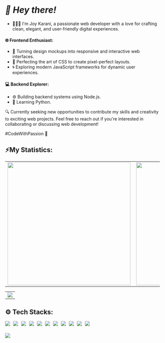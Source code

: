 <!---
joykara/joykara is a ✨ special ✨ repository because its `README.md` (this file) appears on your GitHub profile.
You can click the Preview link to take a look at your changes.
--->

# *👋 Hey there!* 
- 👩🏽‍💻 I'm Joy Karani, a passionate web developer with a love for crafting clean, elegant, and user-friendly digital experiences.

#### 🌐 Frontend Enthusiast:
   - 🚀 Turning design mockups into responsive and interactive web interfaces.
   - 🎨 Perfecting the art of CSS to create pixel-perfect layouts.
   - 🌀 Exploring modern JavaScript frameworks for dynamic user experiences.

#### 💻 Backend Explorer:
   - ⚙️ Building backend systems using Node.js.
   - 🚀 Learning Python.
<!---
   - 🗄️ Designing efficient databases to store and manage data seamlessly.
   - 🛠️ Automating tasks and optimizing processes for smooth functionality.
--->


<!---
#### 🌈 Full Stack Explorer:
   - 🧩 Connecting the dots between frontend and backend for complete solutions.
   - 📈 Continuously learning and adapting to new technologies and industry trends.
🚀 Portfolio: [https://joykarani.vercel.app]
📫 Let's Connect: [@joykarani1@gmail.com]
--->

🔍 Currently seeking new opportunities to contribute my skills and creativity to exciting web projects. Feel free to reach out if you're interested in collaborating or discussing web development!

#CodeWithPassion 🚀


## ⚡My Statistics:

<table>
  <tr>
  <a href="https://github.com/joykara/joykara" />
    <td>
    <img width=400px align="left" src="https://github-readme-stats.vercel.app/api?username=joykara&count_private=true&show_icons=true&theme=radical&env=PAT_1" />
    </td>
    <td>
    <img width=400px src="https://github-readme-streak-stats.herokuapp.com?user=joykara&theme=radical" />
    </td>
  </a>
  </tr>
</table>
<table>
  <tr border=none>
    <td>
      <img src="https://github-readme-stats.vercel.app/api/top-langs/?username=joykara&theme=radical&layout=compact&hide=python" />
    </td>
  </tr>
</table>

## ⚙ Tech Stacks:

<div style="display: flex; flex-wrap: wrap; gap: 10px;">
  <a href="https://github.com/joykara/joykara">
    <img src="https://img.shields.io/badge/javascript-%23323330.svg?style=for-the-badge&logo=javascript&logoColor=%23F7DF1E" />
  </a>
  <a href="https://github.com/joykara/joykara">
    <img src="https://img.shields.io/badge/html5-%23E34F26.svg?style=for-the-badge&logo=html5&logoColor=white" />
  </a>
  <a href="https://github.com/joykara/joykara">
    <img src="https://img.shields.io/badge/css3-%231572B6.svg?style=for-the-badge&logo=css3&logoColor=white" />
  </a>
  <a href="https://github.com/joykara/joykara">
    <img src="https://img.shields.io/badge/python-3670A0?style=for-the-badge&logo=python&logoColor=ffdd54" />
  </a>
  <a href="https://github.com/joykara/joykara">
    <img src="https://img.shields.io/badge/postgres-%23316192.svg?style=for-the-badge&logo=postgresql&logoColor=white" />
  </a>
  <a href="https://github.com/joykara/joykara">
    <img src="https://img.shields.io/badge/flask-%23000.svg?style=for-the-badge&logo=flask&logoColor=white" />
  </a>
  <a href="https://github.com/joykara/joykara">
    <img src="https://img.shields.io/badge/mysql-%2300f.svg?style=for-the-badge&logo=mysql&logoColor=white" />
  </a>
  <a href="https://github.com/joykara/joykara">
    <img src="https://img.shields.io/badge/MongoDB-%234ea94b.svg?style=for-the-badge&logo=mongodb&logoColor=white" />
  </a>
  <a href="https://github.com/joykara/joykara">
    <img src="https://img.shields.io/badge/react-%2320232a.svg?style=for-the-badge&logo=react&logoColor=%2361DAFB" />
  </a>
  <a href="https://github.com/joykara/joykara">
    <img src="https://img.shields.io/badge/node.js-6DA55F?style=for-the-badge&logo=node.js&logoColor=white" />
  </a>
  <a href="https://github.com/joykara/joykara">
    <img src="https://img.shields.io/badge/express.js-%23404d59.svg?style=for-the-badge&logo=express&logoColor=%2361DAFB" />
  </a>
</div>

###
<a href="https://visitcount.itsvg.in">
  <img src="https://visitcount.itsvg.in/api?id=joykara&label=Profile%20Views&color=6&icon=3&pretty=true" />
</a>








